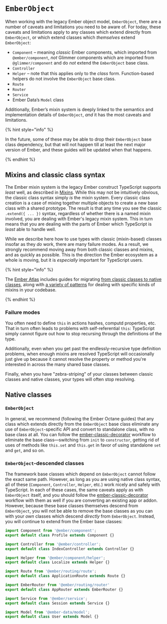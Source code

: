 # `EmberObject`

When working with the legacy Ember object model, `EmberObject`, there are a number of caveats and limitations you need to be aware of. For today, these caveats and limitations apply to any classes which extend directly from `EmberObject`, or which extend classes which *themselves* extend `EmberObject`:

- `Component` – meaning *classic* Ember components, which imported from `@ember/component`, *not* Glimmer components which are imported from `@glimmer/component` and do *not* extend the `EmberObject` base class.
- `Controller`
- `Helper` – note that this applies only to the *class* form. Function-based helpers do not involve the `EmberObject` base class.
- `Route`
- `Router`
- `Service`
- Ember Data’s `Model` class

Additionally, Ember’s mixin system is deeply linked to the semantics and implementation details of `EmberObject`, *and* it has the most caveats and limitations.

{% hint style="info" %}

In the future, some of these may be able to drop their `EmberObject` base class dependency, but that will not happen till at least the next major version of Ember, and these guides will be updated when that happens.

{% endhint %}


## Mixins and classic class syntax

The Ember mixin system is the legacy Ember construct TypeScript supports *least* well, as described in [Mixins](./mixins/). While this may not be intuitively obvious, the classic class syntax simply *is* the mixin system. Every classic class creation is a case of mixing together multiple objects to create a new base class with a shared prototype. The result is that any time you see the classic `.extend({ ... })` syntax, regardless of whether there is a named mixin involved, you are dealing with Ember's legacy mixin system. This in turn means that you are dealing with the parts of Ember which TypeScript is *least* able to handle well.

While we describe here how to use types with classic (mixin-based) classes insofar as they *do* work, there are many failure modes. As a result, we strongly recommend moving away from both classic classes and mixins, and as quickly as possible. This is the direction the Ember ecosystem as a whole is moving, but it is *especially* important for TypeScript users.

{% hint style="info" %}

The [Ember Atlas] includes guides for migrating [from classic classes to native classes][classic to native], along with [a variety of patterns][mixin patterns] for dealing with specific kinds of mixins in your codebase.

{% endhint %}

[Ember Atlas]: https://emberatlas.com
[classic to native]: https://www.notion.so/Native-Classes-55bd67b580ca49f999660caf98aa1897
[mixin patterns]: https://www.notion.so/Converting-Classes-with-Mixins-5dc68c0ac3044e51a218fa7aec71c2db

### Failure modes

You often need to define `this` in actions hashes, computd properties, etc. That in turn often leads to problems with self-referential `this`: TypeScript simply cannot figure out how to stop recursing through the definitions of the type.

Additionally, even when you get past the endlessly-recursive type definition problems, when enough mixins are resolved TypeScript will occasionally just give up because it cannot resolve the property or method you're interested in across the many shared base classes.

Finally, when you have "zebra-striping" of your classes between classic classes and native classes, your types will often stop resolving.

## Native classes

### `EmberObject`

In general, we recommend (following the Ember Octane guides) that any class which extends directly from the `EmberObject` base class eliminate any use of `EmberObject`-specific API and convert to standalone class, with no base class at all. You can follow the [ember-classic-decorator] workflow to eliminate the base class—switching from `init` to `constructor`, getting rid of uses of methods like `this.set` and `this.get` in favor of using standalone `set` and `get`, and so on.

[ember-classic-decorator]: https://github.com/emberjs/ember-classic-decorator

###  `EmberObject`-descended classes

The framework base classes which depend on `EmberObject` cannot follow the exact same path. However, as long as you are using native class syntax, all of these (`Component`, `Controller`, `Helper`,  etc.) work nicely and safely with TypeScript. In each of these cases, the same caveats apply as with `EmberObject` itself, and you should follow the [ember-classic-decorator] workflow with them as well if you are converting an existing app or addon. However, because these base classes themselves descend from `EmberObject`, you will not be able to remove the base classes as you can with your *own* classes which descend *directly* from `EmberObject`. Instead, you will continue to extend from the Ember base classes:

```ts
import Component from '@ember/component';
export default class Profile extends Component {}
```
```ts
import Controller from '@ember/controller';
export default class IndexController extends Controller {}
```
```ts
import Helper from '@ember/component/helper';
export default class Localize extends Helper {}
```
```ts
import Route from '@ember/routing/route';
export default class ApplicationRoute extends Route {}
```
```ts
import EmberRouter from '@ember/routing/router'
export default class AppRouter extends EmberRouter {}
```
```ts
import Service from '@ember/service';
export default class Session extends Service {}
```
```ts
import Model from '@ember-data/model';
export default class User extends Model {}
```
